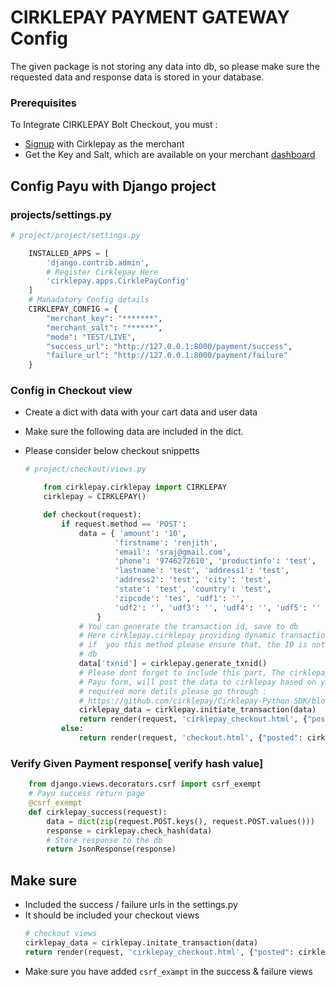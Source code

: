 # CIRKLEPAY PAYMENT GATEWAY Config

The given package is not storing any data into db, so please make sure the requested data and response data is stored 
in your database.

### Prerequisites
To Integrate CIRKLEPAY Bolt Checkout, you must :
* [Signup](https://cirklepay.com) with Cirklepay as the merchant
* Get the Key and Salt, which are available on your merchant [dashboard](https://www.cirklepay.com/merchant/dashboard)

## Config Payu with Django project


### projects/settings.py

```python
# project/project/settings.py

    INSTALLED_APPS = [
        'django.contrib.admin',
        # Register Cirklepay Here
        'cirklepay.apps.CirklePayConfig'
    ]
    # Manadatory Config details
    CIRKLEPAY_CONFIG = {
        "merchant_key": "*******",
        "merchant_salt": "******",
        "mode": "TEST/LIVE",
        "success_url": "http://127.0.0.1:8000/payment/success",
        "failure_url": "http://127.0.0.1:8000/payment/failure"
    }
```

### Config in Checkout view
 - Create a dict with data with your cart data and user data
 - Make sure the following data are included in the dict.
 - Please consider below checkout snippetts
 
    ``` python
    # project/checkout/views.py

        from cirklepay.cirklepay import CIRKLEPAY
        cirklepay = CIRKLEPAY()

        def checkout(request):
            if request.method == 'POST':
                data = { 'amount': '10', 
                        'firstname': 'renjith', 
                        'email': 'sraj@gmail.com',
                        'phone': '9746272610', 'productinfo': 'test', 
                        'lastname': 'test', 'address1': 'test', 
                        'address2': 'test', 'city': 'test', 
                        'state': 'test', 'country': 'test', 
                        'zipcode': 'tes', 'udf1': '', 
                        'udf2': '', 'udf3': '', 'udf4': '', 'udf5': ''
                    }
                # You can generate the transaction id, save to db
                # Here cirklepay.cirklepay providing dynamic transaction id's 
                # if  you this method please ensure that, the ID is not existed in the
                # db
                data['txnid'] = cirklepay.generate_txnid()
                # Please dont forget to include this part, The cirklepay.cirklepay included the hidden
                # Payu form, will post the data to cirklepay based on your mode selection, if you
                # required more detils please go through : 
                # https://github.com/cirklepay/Cirklepay-Python-SDK/blob/master/templates/cirklepay_checkout.html
                cirklepay_data = cirklepay.initiate_transaction(data)
                return render(request, 'cirklepay_checkout.html', {"posted": cirklepay_data})
            else:
                return render(request, 'checkout.html', {"posted": cirklepay_data})
    ```

### Verify Given Payment response[ verify hash value]
``` python
    from django.views.decorators.csrf import csrf_exempt
    # Payu success return page
    @csrf_exempt
    def cirklepay_success(request):
        data = dict(zip(request.POST.keys(), request.POST.values()))
        response = cirklepay.check_hash(data)
        # Store response to the db
        return JsonResponse(response)

```

## Make sure
* Included the success / failure urls in the settings.py
* It should be included your checkout views
    ``` python
    # checkout views
    cirklepay_data = cirklepay.initate_transaction(data)
    return render(request, 'cirklepay_checkout.html', {"posted": cirklepay_data})
   ```
* Make sure you have added `csrf_exampt` in the success & failure views